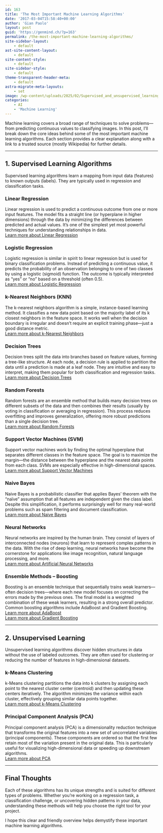 ```yaml
---
id: 163
title: 'The Most Important Machine Learning Algorithms'
date: '2017-03-04T15:58:40+00:00'
author: 'Gian Paolo'
layout: post
guid: 'https://genmind.ch/?p=163'
permalink: /the-most-important-machine-learning-algorithms/
site-sidebar-layout:
    - default
ast-site-content-layout:
    - default
site-content-style:
    - default
site-sidebar-style:
    - default
theme-transparent-header-meta:
    - default
astra-migrate-meta-layouts:
    - set
image: /wp-content/uploads/2025/02/Supervised_and_unsupervised_learning.png
categories:
    - AI
    - 'Machine Learning'
---
```


Machine learning covers a broad range of techniques to solve problems—from predicting continuous values to classifying images. In this post, I’ll break down the core ideas behind some of the most important machine learning algorithms. Each section provides a clear explanation along with a link to a trusted source (mostly Wikipedia) for further details.

---

## 1. Supervised Learning Algorithms

Supervised learning algorithms learn a mapping from input data (features) to known outputs (labels). They are typically used in regression and classification tasks.

### Linear Regression

Linear regression is used to predict a continuous outcome from one or more input features. The model fits a straight line (or hyperplane in higher dimensions) through the data by minimizing the differences between predicted and actual values. It’s one of the simplest yet most powerful techniques for understanding relationships in data.  
[Learn more about Linear Regression](https://en.wikipedia.org/wiki/Linear_regression)

### Logistic Regression

Logistic regression is similar in spirit to linear regression but is used for binary classification problems. Instead of predicting a continuous value, it predicts the probability of an observation belonging to one of two classes by using a logistic (sigmoid) function. The outcome is typically interpreted as “yes” or “no” based on a threshold (often 0.5).  
[Learn more about Logistic Regression](https://en.wikipedia.org/wiki/Logistic_regression)

### k-Nearest Neighbors (KNN)

The k-nearest neighbors algorithm is a simple, instance-based learning method. It classifies a new data point based on the majority label of its k closest neighbors in the feature space. It works well when the decision boundary is irregular and doesn’t require an explicit training phase—just a good distance metric.  
[Learn more about k-Nearest Neighbors](https://en.wikipedia.org/wiki/K-nearest_neighbors_algorithm)

### Decision Trees

Decision trees split the data into branches based on feature values, forming a tree-like structure. At each node, a decision rule is applied to partition the data until a prediction is made at a leaf node. They are intuitive and easy to interpret, making them popular for both classification and regression tasks.  
[Learn more about Decision Trees](https://en.wikipedia.org/wiki/Decision_tree)

### Random Forests

Random forests are an ensemble method that builds many decision trees on different subsets of the data and then combines their results (usually by voting in classification or averaging in regression). This process reduces overfitting and improves generalization, offering more robust predictions than a single decision tree.  
[Learn more about Random Forests](https://en.wikipedia.org/wiki/Random_forest)

### Support Vector Machines (SVM)

Support vector machines work by finding the optimal hyperplane that separates different classes in the feature space. The goal is to maximize the margin—the distance between the hyperplane and the nearest data points from each class. SVMs are especially effective in high-dimensional spaces.  
[Learn more about Support Vector Machines](https://en.wikipedia.org/wiki/Support_vector_machine)

### Naive Bayes

Naive Bayes is a probabilistic classifier that applies Bayes’ theorem with the “naïve” assumption that all features are independent given the class label. Despite this simplification, it performs surprisingly well for many real-world problems such as spam filtering and document classification.  
[Learn more about Naive Bayes](https://en.wikipedia.org/wiki/Naive_Bayes_classifier)

### Neural Networks

Neural networks are inspired by the human brain. They consist of layers of interconnected nodes (neurons) that learn to represent complex patterns in the data. With the rise of deep learning, neural networks have become the cornerstone for applications like image recognition, natural language processing, and more.  
[Learn more about Artificial Neural Networks](https://en.wikipedia.org/wiki/Artificial_neural_network)

### Ensemble Methods – Boosting

Boosting is an ensemble technique that sequentially trains weak learners—often decision trees—where each new model focuses on correcting the errors made by the previous ones. The final model is a weighted combination of these weak learners, resulting in a strong overall predictor. Common boosting algorithms include AdaBoost and Gradient Boosting.  
[Learn more about AdaBoost](https://en.wikipedia.org/wiki/AdaBoost)  
[Learn more about Gradient Boosting](https://en.wikipedia.org/wiki/Gradient_boosting)

---

## 2. Unsupervised Learning

Unsupervised learning algorithms discover hidden structures in data without the use of labeled outcomes. They are often used for clustering or reducing the number of features in high-dimensional datasets.

### k-Means Clustering

k-Means clustering partitions the data into k clusters by assigning each point to the nearest cluster center (centroid) and then updating these centers iteratively. The algorithm minimizes the variance within each cluster, effectively grouping similar data points together.  
[Learn more about k-Means Clustering](https://en.wikipedia.org/wiki/K-means_clustering)

### Principal Component Analysis (PCA)

Principal component analysis (PCA) is a dimensionality reduction technique that transforms the original features into a new set of uncorrelated variables (principal components). These components are ordered so that the first few retain most of the variation present in the original data. This is particularly useful for visualizing high-dimensional data or speeding up downstream algorithms.  
[Learn more about PCA](https://en.wikipedia.org/wiki/Principal_component_analysis)

---

## Final Thoughts

Each of these algorithms has its unique strengths and is suited for different types of problems. Whether you’re working on a regression task, a classification challenge, or uncovering hidden patterns in your data, understanding these methods will help you choose the right tool for your project.

I hope this clear and friendly overview helps demystify these important machine learning algorithms.